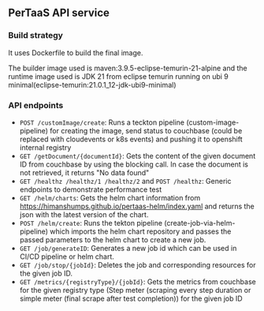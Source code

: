 ## PerTaaS API service

### Build strategy
It uses Dockerfile to build the final image.

The builder image used is maven:3.9.5-eclipse-temurin-21-alpine and the runtime image used is JDK 21 from eclipse temurin running on ubi 9 minimal(eclipse-temurin:21.0.1_12-jdk-ubi9-minimal)

### API endpoints

- `POST /customImage/create`: Runs a teckton pipeline (custom-image-pipeline) for creating the image, send status to couchbase (could be replaced with cloudevents or k8s events) and pushing it to openshift internal registry
- `GET /getDocument/{documentId}`: Gets the content of the given document ID from couchbase by using the blocking call. In case the document is not retrieved, it returns "No data found"
- `GET /healthz /healthz/1 /healthz/2` and `POST /healthz`: Generic endpoints to demonstrate performance test
- `GET /helm/charts`: Gets the helm chart information from https://himanshumps.github.io/pertaas-helm/index.yaml and returns the json with the latest version of the chart.
- `POST /helm/create`: Runs the tekton pipeline (create-job-via-helm-pipeline) which imports the helm chart repository and passes the passed parameters to the helm chart to create a new job.
- `GET /job/generateID`: Generates a new job id which can be used in CI/CD pipeline or helm chart.
- `GET /job/stop/{jobId}`: Deletes the job and corresponding resources for the given job ID.
- `GET /metrics/{registryType}/{jobId}`: Gets the metrics from couchbase for the given registry type (Step meter (scraping every step duration or simple meter (final scrape after test completion)) for the given job ID